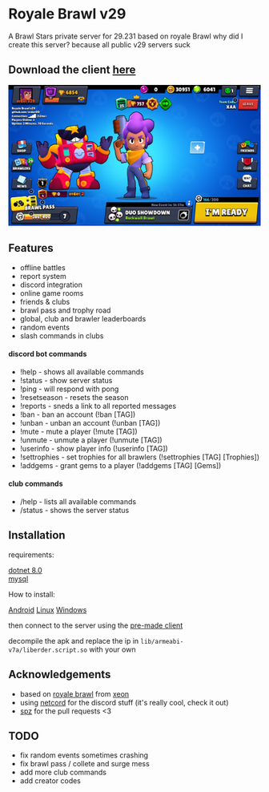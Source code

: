 
# Royale Brawl v29

A Brawl Stars private server for 29.231 based on royale Brawl
why did I create this server? because all public v29 servers suck

## Download the client [here](https://mega.nz/file/h4JGEYxa#cVTFiG1lIFqFxsfl-VzAabzwMy-sDvqMVkN3OaE-1bA)
![Logo](https://github.com/Erder00/royale-brawl-v29/blob/main/docs/screenshots/lobby.png?raw=true)


## Features


- offline battles
- report system
- discord integration
- online game rooms
- friends & clubs
- brawl pass and trophy road
- global, club and brawler leaderboards
- random events
- slash commands in clubs

#### discord bot commands

- !help - shows all available commands
- !status - show server status
- !ping - will respond with pong
- !resetseason - resets the season
- !reports - sneds a link to all reported messages
- !ban - ban an account (!ban [TAG])
- !unban - unban an account (!unban [TAG])
- !mute - mute a player (!mute [TAG])
- !unmute - unmute a player (!unmute [TAG])
- !userinfo - show player info (!userinfo [TAG])
- !settrophies - set trophies for all brawlers (!settrophies [TAG] [Trophies])
- !addgems - grant gems to a player (!addgems [TAG] [Gems])

#### club commands

- /help - lists all available commands
- /status - shows the server status
## Installation

requirements:

[dotnet 8.0](https://dotnet.microsoft.com/en-us/download/dotnet/8.0)  
[mysql](https://dev.mysql.com/downloads/)

How to install:

[Android](https://github.com/Erder00/royale-brawl-v29/blob/main/docs/Android.md)
[Linux](https://github.com/Erder00/royale-brawl-v29/blob/main/docs/Linux.md)
[Windows](https://github.com/Erder00/royale-brawl-v29/blob/main/docs/Windows.md)

then connect to the server using the [pre-made client](https://mega.nz/file/h4JGEYxa#cVTFiG1lIFqFxsfl-VzAabzwMy-sDvqMVkN3OaE-1bA)

decompile the apk and replace the ip in `lib/armeabi-v7a/liberder.script.so` with your own

## Acknowledgements

 - based on [royale brawl](https://github.com/Erder00/royale-brawl) from [xeon](https://git.xeondev.com/xeon)
 - using [netcord](https://netcord.dev) for the discord stuff (it's really cool, check it out)
 - [spz](https://github.com/spz2020) for the pull requests <3

## TODO

- fix random events sometimes crashing
- fix brawl pass / collete and surge mess
- add more club commands
- add creator codes